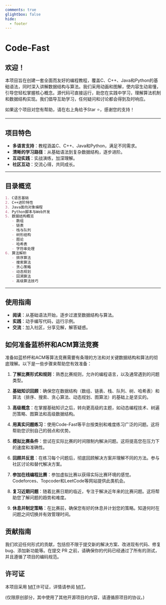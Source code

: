 ```yaml
---
comments: true
glightbox: false
hide:
  - footer
---
```


# Code-Fast



## 欢迎！

本项目旨在创建一套全面而友好的编程教程，覆盖C、C++、Java和Python的基础语法，同时深入讲解数据结构与算法。我们采用动画和图解，使内容生动易懂，引导您轻松掌握核心概念。源代码可直接运行，助您在实践中学习，理解算法机制和数据结构实现。我们倡导互助学习，任何疑问和讨论都会得到及时响应。

如果这个项目对您有帮助，请在右上角给予Star :star:，感谢您的支持！

---

## 项目特色

- **多语言支持**：教程涵盖C、C++、Java和Python，满足不同需求。
- **清晰的学习路径**：从基础语法到复杂数据结构，逐步进阶。
- **互动实践**：实战演练，加深理解。
- **社区互动**：交流心得，共同成长。

---

## 目录概览

```markdown
1. C语言基础
2. C++进阶特性
3. Java面向对象编程
4. Python脚本与Web开发
5. 数据结构概览
   - 数组
   - 链表
   - 栈与队列
   - 树形结构
   - 图论
   - 哈希表
   - 字符串处理
6. 算法解析
   - 排序算法
   - 搜索算法
   - 贪心策略
   - 动态规划
   - 回溯算法
   - 高级算法技巧
```

---

## 使用指南

- **阅读**：从基础语法开始，逐步过渡至数据结构与算法。
- **实践**：动手编写代码，运行示例。
- **交流**：加入社区，分享见解，解答疑惑。

## 如何准备蓝桥杯和ACM算法竞赛

准备如蓝桥杯和ACM等算法竞赛需要有条理的方法和对关键数据结构和算法的彻底理解。以下是一些步骤来帮助您有效准备：

1. **了解比赛形式和规则**：熟悉比赛规则，允许的编程语言，以及通常遇到的问题类型。

2. **基础知识回顾**：确保您在数据结构（数组、链表、栈、队列、树、哈希表）和算法（排序、搜索、贪心算法、动态规划、图算法）的基础上是坚实的。

3. **高级概念**：在掌握基础知识之后，转向更高级的主题，如动态编程技术、树遍历策略、图算法和高级数据结构。

4. **用真实问题练习**：使用Code-Fast等平台按类别和难度练习广泛的问题。这将帮助您识别自己的弱点和优势。

5. **模拟比赛条件**：尝试在实际比赛的时间限制内解决问题。这将提高您在压力下的速度和准确性。

6. **回顾并反思**：在练习每个问题后，彻底回顾解决方案并理解不同的方法。参与社区讨论和替代解决方案。

7. **参加在线编程比赛**：参加虚拟比赛以获得实际比赛环境的感觉。Codeforces、Topcoder和LeetCode等网站提供此类机会。

8. **复习近期问题**：随着比赛日期的临近，专注于解决近年来的比赛问题。这将帮助您了解问题的趋势和难度。

9. **休息并制定策略**：在比赛前，确保您有好的休息并计划您的策略。知道何时在问题之间切换并有效管理时间。

## 贡献指南

我们欢迎任何形式的贡献，包括但不限于提交新的解决方案、改进现有代码、修复 bug、添加新功能等。在提交 PR 之前，请确保你的代码已经通过了所有的测试，并且遵循了项目的编码规范。

## 许可证

本项目采用 [MIT](https://opensource.org/license/MIT)许可证，详情请参阅  [MIT](https://opensource.org/license/MIT)。

(仅限原创部分，其中使用了其他开源项目的内容，请遵循原项目的协议。)
